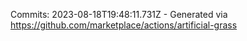 Commits: 2023-08-18T19:48:11.731Z - Generated via https://github.com/marketplace/actions/artificial-grass
<br>

